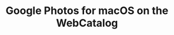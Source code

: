 ---
name: Google Photos
category: Photography
title: Google Photos for macOS on the WebCatalog
key: google-photos
fullUrl: 'https://photos.google.com'
hostname: photos.google.com

---